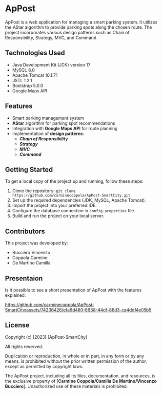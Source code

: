 # ApPost

ApPost is a web application for managing a smart parking system. It utilizes the AStar algorithm to provide parking spots along the chosen route. The project incorporates various design patterns such as Chain of Responsibility, Strategy, MVC, and Command.

## Technologies Used

- Java Development Kit (JDK) version 17
- MySQL 8.0
- Apache Tomcat 10.1.71
- JSTL 1.2.1
- Bootstrap 5.0.0
- Google Maps API

## Features

- Smart parking management system
- **AStar** algorithm for parking spot recommendations
- Integration with **Google Maps API** for route planning
- Implementation of **design patterns**:
  - **_Chain of Responsibility_**
  - **_Strategy_**
  - **_MVC_**
  - **_Command_**

## Getting Started

To get a local copy of the project up and running, follow these steps:

1. Clone the repository: `git clone https://github.com/carminecoppola/ApPost-SmartCity.git`
2. Set up the required dependencies (JDK, MySQL, Apache Tomcat).
3. Import the project into your preferred IDE.
4. Configure the database connection in `config.properties` file.
5. Build and run the project on your local server.


## Contributors

This project was developed by:

- Bucciero Vincenzo
- Coppola Carmine
- De Martino Camilla

## Presentaion
Is it possible to see a short presentation of ApPost with the features explained:

https://github.com/carminecoppola/ApPost-SmartCity/assets/74236426/efa6d480-8638-44df-88d3-ca4ddf4e05b5

## License

Copyright (c) [2023] [ApPost-SmartCity]

All rights reserved.

Duplication or reproduction, in whole or in part, in any form or by any means, is prohibited without the prior written permission of the author, except as permitted by copyright laws.

The ApPost project, including all its files, documentation, and resources, is the exclusive property of [**Carmine Coppola/Camilla De Martino/Vincenzo Bucciero**]. Unauthorized use of these materials is prohibited.




